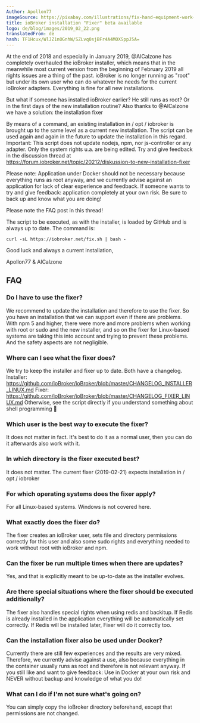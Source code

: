 ```yaml
---
Author: Apollon77
imageSource: https://pixabay.com/illustrations/fix-hand-equipment-work-sticker-2694108/
title: ioBroker installation "Fixer" beta available
logo: de/blog/images/2019_02_22.png
translatedFrom: de
hash: TF1Hcux/WlJZ1nOGnhW/SZLvq0sjBFr4A4MOXSppJ5A=
---
```

At the end of 2018 and especially in January 2019, @AlCalzone has completely overhauled the ioBroker installer, which means that in the meanwhile most current version from the beginning of February 2019 all rights issues are a thing of the past. ioBroker is no longer running as "root" but under its own user who can do whatever he needs for the current ioBroker adapters.
Everything is fine for all new installations.
<!-- SOURCE: 698554 Ende 2018 und vor allem im Januar 2019 hat @AlCalzone den ioBroker Installer komplett überarbeitet und damit gehören in den inzwischen aktuellen Version von Anfang Februar 2019 auch alle Rechteprobleme der Vergangenheit. ioBroker läuft damit nicht mehr als "root" sondern unter einem eigenen User der alles darf was er für die aktuellen ioBroker Adapter können muss.
Für alle neuen Installation ist also alles bestens. -->

But what if someone has installed ioBroker earlier? He still runs as root? Or in the first days of the new installation routine?
Also thanks to @AlCalzone we have a solution: the installation fixer
<!-- SOURCE: 627535 Was ist aber wenn jemand ioBroker früher installiert hat? Er noch als root läuft? Oder in den ersten Tagen der neuen Installationsroutine?
Auch dafür haben wir jetzt dank @AlCalzone eine Lösung: den Installation-Fixer -->

By means of a command, an existing installation in / opt / iobroker is brought up to the same level as a current new installation. The script can be used again and again in the future to update the installation in this regard.
Important: This script does not update nodejs, npm, nor js-controller or any adapter. Only the system rights u.a. are being edited.
Try and give feedback in the discussion thread at https://forum.iobroker.net/topic/20212/diskussion-to-new-installation-fixer
<!-- SOURCE: 85787 Mittels einem Kommando wird eine bestehende Installation in /opt/iobroker auf den gleichen Stand gebracht wie eine aktuelle neue Installation. Das Skript kann auch in Zukunft immer wieder genutzt werden um die Installation diesbezüglich zu Aktualisieren.
Wichtig: Diese Skript aktualisiert weder nodejs, npm noch js-controller oder irgend einen Adapter. Nur die Systemrechte u.a. werden bearbeitet.
Versucht es und gebt Feedback im Diskussionsthread unter https://forum.iobroker.net/topic/20212/diskussion-zum-neuen-installation-fixer -->

Please note: Application under Docker should not be necessary because everything runs as root anyway, and we currently advise against an application for lack of clear experience and feedback. If someone wants to try and give feedback: application completely at your own risk. Be sure to back up and know what you are doing!
<!-- SOURCE: 472279 Bitte beachten: Anwendung unter Docker sollte, weil eh alles als root läuft, nicht nötig sein und wir raten aktuell mangels klarer Erfahrungen und Feedback von einer Anwendung ab. Falls es doch jemand versuchen will und Feedback geben will: Anwendung komplett auf eigene Gefahr. Unbedingt vorher ein Backup machen und wissen was man tut! -->

Please note the FAQ post in this thread!
<!-- SOURCE: 907956 Bitte beachtet den FAQ Post in diesem Thread! -->

The script to be executed, as with the installer, is loaded by GitHub and is always up to date. The command is:
<!-- SOURCE: 18596 Das auszuführende Skript wird, wie beim Installer auch, von GitHub geladen und ist so immer aktuell. Der Befehl lautet: -->

```curl -sL https://iobroker.net/fix.sh | bash -```
<!-- ID: 177448 -->

Good luck and always a current installation,
<!-- SOURCE: 681199 Viel Erfolg und immer eine aktuelle Installation, -->

Apollon77 & AlCalzone
<!-- SOURCE: 274782 Apollon77 & AlCalzone -->

## FAQ
<!-- SOURCE: 157135 ## FAQ -->

### Do I have to use the fixer?
<!-- SOURCE: 616243 ### Muss man den Fixer nutzen? -->

We recommend to update the installation and therefore to use the fixer. So you have an installation that we can support even if there are problems. With npm 5 and higher, there were more and more problems when working with root or sudo and the new installer, and so on the fixer for Linux-based systems are taking this into account and trying to prevent these problems. And the safety aspects are not negligible.
<!-- SOURCE: 904594 Wir empfehlen die Installation zu aktualisieren und daher den Fixer zu nutzen. Damit habt Ihr eine Installation die wir auch supporten können falls es Probleme gibt. Mit npm 5 und höher gab es immer mehr Probleme wenn mit root oder sudo gearbeitet wird und der neue Installer und damit auf der Fixer sind für Linux-basierte Systeme tragen dem Rechnung und versuchen diese Probleme zu verhindern. Und die Sicherheitsaspekte sind auch nicht zu vernachlässigen. -->

### Where can I see what the fixer does?
<!-- SOURCE: 146417 ### Wo kann ich sehen was der Fixer alles macht? -->

We try to keep the installer and fixer up to date.
Both have a changelog.
Installer: https://github.com/ioBroker/ioBroker/blob/master/CHANGELOG_INSTALLER_LINUX.md
Fixer: https://github.com/ioBroker/ioBroker/blob/master/CHANGELOG_FIXER_LINUX.md
Otherwise, see the script directly if you understand something about shell programming 🙂
<!-- SOURCE: 819446 Wir versuchen den Installer und Fixer immer aktuell zu halten.
Beide haben auch ein Changelog.
Installer: https://github.com/ioBroker/ioBroker/blob/master/CHANGELOG_INSTALLER_LINUX.md
Fixer: https://github.com/ioBroker/ioBroker/blob/master/CHANGELOG_FIXER_LINUX.md
Ansonsten das Skript direkt ansehen wenn Ihr etwas von Shell-Programmierung versteht 🙂 -->

### Which user is the best way to execute the fixer?
<!-- SOURCE: 63513 ### Als welcher Benutzer führt man den Fixer am besten aus? -->

It does not matter in fact. It's best to do it as a normal user, then you can do it afterwards
also work with it.
<!-- SOURCE: 365991 Es ist faktisch egal. Am besten führe es als normaler Benutzer aus, dann kannst Du danach
auch damit arbeiten. -->

### In which directory is the fixer executed best?
<!-- SOURCE: 614375 ### In welchem Verzeichnis führt man den Fixer am besten aus? -->

It does not matter. The current fixer (2019-02-21) expects installation in / opt / iobroker
<!-- SOURCE: 244879 Es ist auch egal. Der aktuelle Fixer (2019-02-21) erwartet die Installation in /opt/iobroker -->

### For which operating systems does the fixer apply?
<!-- SOURCE: 78652 ### Für welche Betriebssysteme gilt der Fixer? -->

For all Linux-based systems. Windows is not covered here.
<!-- SOURCE: 254026 Für alle Linux-basierte Systeme. Windows ist hier nicht abgedeckt. -->

### What exactly does the fixer do?
<!-- SOURCE: 274041 ### Was genau tut der Fixer? -->

The fixer creates an ioBroker user, sets file and directory permissions correctly for this user and also some sudo rights and everything needed to work without root with ioBroker and npm.
<!-- SOURCE: 601737 Der Fixer legt einen ioBroker Benutzer an, setzt Datei- und Verzeichnis Rechte korrekt für diesen User und ebenso einige Sudo-Rechte und alles was gebraucht wird um ohne Root mit ioBroker und npm arbeiten zu können. -->

### Can the fixer be run multiple times when there are updates?
<!-- SOURCE: 386131 ### Kann der Fixer mehrfach ausgeführt werden wenn es Updates gibt? -->

Yes, and that is explicitly meant to be up-to-date as the installer evolves.
<!-- SOURCE: 412302 Ja und das ist explizit so gedacht um bei Weiterentwicklung des Installers immer aktuell bleiben zu können. -->

### Are there special situations where the fixer should be executed additionally?
<!-- SOURCE: 168877 ### Gibt es spezielle Situationen wo der Fixer zusätzlich ausgeführt werden sollte? -->

The fixer also handles special rights when using redis and backitup. If Redis is already installed in the application everything will be automatically set correctly. If Redis will be installed later, Fixer will do it correctly too.
<!-- SOURCE: 897908 Der Fixer behandelt auch spezielle Rechte wenn redis und backitup genutzt wird. Falls Redis bei der Anwendung bereits installiert ist wird alles automatisch korrekt gesetzt. Falls Redis später installiert wird setzt der Fixer auch dazu alles korrekt. -->

### Can the installation fixer also be used under Docker?
<!-- SOURCE: 178761 ### Kann der Installations-Fixer auch unter Docker eingesetzt werden? -->

Currently there are still few experiences and the results are very mixed. Therefore, we currently advise against a use, also because everything in the container usually runs as root and therefore is not relevant anyway. If you still like and want to give feedback: Use in Docker at your own risk and NEVER without backup and knowledge of what you do!
<!-- SOURCE: 608131 Aktuell liegen noch wenige Erfahrungen vor und die Ergebnisse sind sehr gemischt. Wir raten daher aktuell von einem Einsatz ab, auch da im Container meist alles als root läuft und daher eh nicht relevant ist. Wer dennoch mag und Feedback geben will: Einsatz in Docker auf eigene Gefahr und NIE ohne Backup und Wissen was man tut! -->

### What can I do if I'm not sure what's going on?
<!-- SOURCE: 622505 ### Was kann ich tun wenn ich nicht sicher bin das was schieff geht? -->

You can simply copy the ioBroker directory beforehand, except that permissions are not changed.
<!-- SOURCE: 938847 Du kannst das ioBroker Verzeichnis vorher einfach kopieren, wobei ausser Berechtigungen nichts geändert wird. -->

